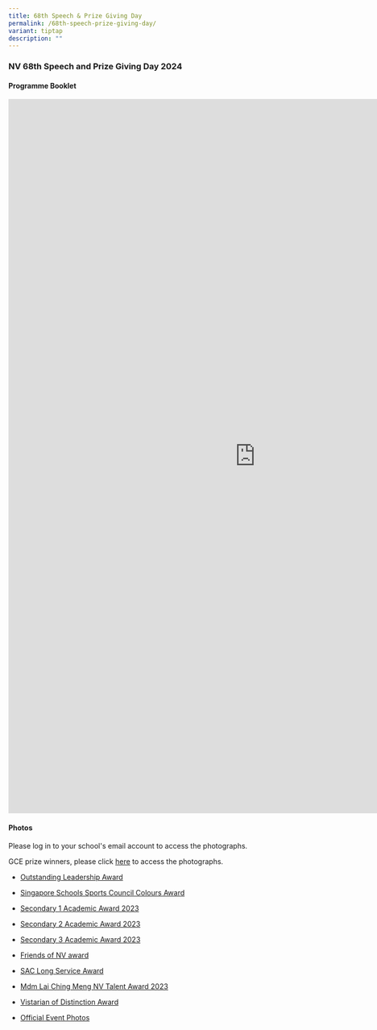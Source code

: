 ```yaml
---
title: 68th Speech & Prize Giving Day
permalink: /68th-speech-prize-giving-day/
variant: tiptap
description: ""
---
```

<h3>NV 68th Speech and Prize Giving Day 2024</h3>
<p></p>
<h4><strong>Programme Booklet</strong></h4>
<div class="iframe-wrapper">
<iframe height="1418" width="980" allowfullscreen="true" frameborder="0" src="https://docs.google.com/presentation/d/e/2PACX-1vSx4_g1PtAIdip2YusWZEmzHLqsr_xYxvpHc0f7sOEVMFmQPBVr0GvPWRYV_myNQSeSsIYkVXMFkX8J/embed?start=true&amp;loop=true&amp;delayms=15000"></iframe>
</div>
<p></p>
<h4><strong>Photos</strong></h4>
<p>Please log in to your school's email account to access the photographs.</p>
<p>GCE prize winners, please click <a href="https://sites.google.com/moe.edu.sg/speechday2024/photos" rel="noopener noreferrer nofollow" target="_blank">here</a> to
access the photographs.</p>
<ul data-tight="true" class="tight">
<li>
<p><a href="https://sgmoe-my.sharepoint.com/:f:/g/personal/zulkifli_khalil_schools_gov_sg/EobhooL3e0NLomxdT9e4OCIByWEiR98h-A0UrwZL2Uh7QQ?e=GG1QjS" rel="noopener noreferrer nofollow" target="_blank">Outstanding Leadership Award</a>
</p>
</li>
<li>
<p><a href="https://sgmoe-my.sharepoint.com/:f:/g/personal/zulkifli_khalil_schools_gov_sg/EpttL0sydTBCtw0mykHUBEEB1qIc9WmQ9QLy07j2QZPPpg?e=Gx8zuF" rel="noopener noreferrer nofollow" target="_blank">Singapore Schools Sports Council Colours Award</a>
</p>
</li>
<li>
<p><a href="https://sgmoe-my.sharepoint.com/:f:/g/personal/zulkifli_khalil_schools_gov_sg/En7GaWimWfVBsGB0zNPpT4MBO6O6_YBf42hiqPWTl6l6Ag?e=Dp97dz" rel="noopener noreferrer nofollow" target="_blank">Secondary 1 Academic Award 2023</a>
</p>
</li>
<li>
<p><a href="https://sgmoe-my.sharepoint.com/:f:/g/personal/zulkifli_khalil_schools_gov_sg/EuT93PTffCFAq0uY3D-CZbsBjL_zFGq_1tnxELmQ1Ot82Q?e=PVPpAx" rel="noopener noreferrer nofollow" target="_blank">Secondary 2 Academic Award 2023</a>
</p>
</li>
<li>
<p><a href="https://sgmoe-my.sharepoint.com/:f:/g/personal/zulkifli_khalil_schools_gov_sg/EkQz-D33QtFHu_fpcXgk1ZABmLh6KL0QWelA7sz6uj6GDA?e=fAIBx1" rel="noopener noreferrer nofollow" target="_blank">Secondary 3 Academic Award 2023</a>
</p>
</li>
<li>
<p><a href="https://sgmoe-my.sharepoint.com/:f:/g/personal/zulkifli_khalil_schools_gov_sg/Eq7W20T6nNZLiZHYAhwNd0wB0YGXsfLR8JNjaw2uWNjuyQ?e=eSzcpv" rel="noopener noreferrer nofollow" target="_blank">Friends of NV award</a>
</p>
</li>
<li>
<p><a href="https://sgmoe-my.sharepoint.com/:f:/g/personal/zulkifli_khalil_schools_gov_sg/EhDvlj-kL5tBoQXHq26GuUYB-MpvuB3q4HOz8b6DTmJvRw?e=HsWh8W" rel="noopener noreferrer nofollow" target="_blank">SAC Long Service Award</a>
</p>
</li>
<li>
<p><a href="https://sgmoe-my.sharepoint.com/:f:/g/personal/zulkifli_khalil_schools_gov_sg/ElL5eRHAhgBEhgfWXrnpRDUBL18WYM3u479oycyXlwctqg?e=8iodoT" rel="noopener noreferrer nofollow" target="_blank">Mdm Lai Ching Meng NV Talent Award 2023</a>
</p>
</li>
<li>
<p><a href="https://sgmoe-my.sharepoint.com/:f:/g/personal/zulkifli_khalil_schools_gov_sg/EiIgJzGBpDFHls2xcVB7eFoBtJZI0QGdXr3o0ENfDUMo7Q?e=uuvj2d" rel="noopener noreferrer nofollow" target="_blank">Vistarian of Distinction Award</a>
</p>
</li>
<li>
<p><a href="https://sgmoe-my.sharepoint.com/:f:/g/personal/zulkifli_khalil_schools_gov_sg/En15o4Nr-31BhG33LUy0930Br4OLRPg3-PeCb2feFayNdg?e=PuwiQE" rel="noopener noreferrer nofollow" target="_blank">Official Event Photos</a>
</p>
</li>
</ul>
<p></p>